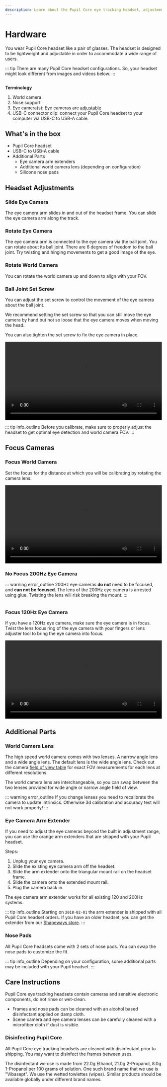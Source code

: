 ```yaml
---
description: Learn about the Pupil Core eye tracking headset, adjustments, and accessories. 
---
```


# Hardware
You wear Pupil Core headset like a pair of glasses. The headset is designed to be lightweight and adjustable in order to accommodate a wide range of users.

::: tip
There are many Pupil Core headset configurations. So, your headset might look different from images and videos below.
:::

<div class="pb-4">
  <v-img :src="require('../../media/core/imgs/core_hardware_intro.jpg')" width="100%" style="display:flex;margin:0 auto;"></v-img>
</div>

**Terminology**
1. World camera
2. Nose support
3. Eye camera(s): Eye cameras are [adjustable](#headset-adjustments)
4. USB-C connector clip: connect your Pupil Core headset to your computer via USB-C to USB-A cable.

## What's in the box

- Pupil Core headset
- USB-C to USB-A cable
- Additional Parts
  - Eye camera arm extenders
  - Additional world camera lens (depending on configuration)
  - Silicone nose pads

## Headset Adjustments

### Slide Eye Camera
The eye camera arm slides in and out of the headset frame. You can slide the eye camera arm along the track.

<Youtube src="GsJt3PTUg1k"/>

### Rotate Eye Camera
The eye camera arm is connected to the eye camera via the ball joint. You can rotate about its ball joint. There are 6 degrees of freedom to the ball joint. Try twisting and hinging movements to get a good image of the eye.

<Youtube src="sxXwIm0WUpc"/>

<Youtube src="rJcNm5_L6QU"/>

### Rotate World Camera
You can rotate the world camera up and down to align with your FOV.

<Youtube src="rrJHhMPXjKo"/>

### Ball Joint Set Screw
You can adjust the set screw to control the movement of the eye camera about the ball joint.

We recommend setting the set screw so that you can still move the eye camera by hand but not so loose that the eye camera moves when moving the head.

You can also tighten the set screw to fix the eye camera in place.

<video width="100%" controls class="mb-5">
  <source src="../../media/core/videos/eyecam-screw.mp4" type="video/mp4">
</video>

::: tip
<v-icon large color="info">info_outline</v-icon>
Before you calibrate, make sure to properly adjust the headset to get optimal eye detection and world camera FOV.
:::

## Focus Cameras

### Focus World Camera
Set the focus for the distance at which you will be calibrating by rotating the camera lens.

<video width="100%" controls class="mb-5">
  <source src="../../media/core/videos/worldcam-focus.mp4" type="video/mp4">
</video>

### No Focus 200Hz Eye Camera

::: warning
<v-icon large color="warning">error_outline</v-icon>
200Hz eye cameras **do not** need to be focused, and **can not be focused**. The lens of the 200Hz eye camera is arrested using glue. Twisting the lens will risk breaking the mount.
:::

<div class="pb-4">
  <v-img :src="require('../../media/core/imgs/e200.jpg')" width="100%" style="display:flex;margin:0 auto;"></v-img>
</div>

### Focus 120Hz Eye Camera
If you have a 120Hz eye camera, make sure the eye camera is in focus. Twist the lens focus ring of the eye camera with your fingers or lens adjuster tool to bring the eye camera into focus.

<video width="100%" controls class="mb-5">
  <source src="../../media/core/videos/eye-adjust.mp4" type="video/mp4">
</video>

## Additional Parts

### World Camera Lens
The high speed world camera comes with two lenses.
A narrow angle lens and a wide angle lens. The default lens is the wide angle lens. Check out the camera [field of view table](/core/software/pupil-capture/#camera-field-of-view-fov "Pupil Labs camera field of view table") for exact FOV measurements for each lens at different resolutions. 

The world camera lens are interchangeable, so you can swap between the two lenses provided for wide angle or narrow angle field of view.

<Youtube src="TDa3A8L1i4o"/>


::: warning
<v-icon large color="warning">error_outline</v-icon>
If you change lenses you need to recalibrate the camera to update intrinsics. Otherwise 3d calibration and accuracy test will not work properly!
:::

### Eye Camera Arm Extender
If you need to adjust the eye cameras beyond the built in adjustment range, you can use the orange arm extenders that are shipped with your Pupil headset.

<Youtube src="Wbuot169IQ8"/>

Steps:
1. Unplug your eye camera.
1. Slide the existing eye camera arm off the headset.
1. Slide the arm extender onto the triangular mount rail on the headset frame.
1. Slide the camera onto the extended mount rail.
1. Plug the camera back in.

The eye camera arm extender works for all existing 120 and 200Hz systems.

::: tip
<v-icon large color="info">info_outline</v-icon>
Starting on `2018-02-01` the arm extender is shipped with all Pupil Core headset orders. If you have an older headset, you can get the extender from our [Shapeways store](http://shpws.me/PL6w).
:::

### Nose Pads
All Pupil Core headsets come with 2 sets of nose pads. You can swap the nose pads to customize the fit.

<Youtube src="dinaWX5tkPA"/>

::: tip
<v-icon large color="info">info_outline</v-icon>
Depending on your configuration, some additional parts may be included with your Pupil headset.
:::

## Care Instructions
Pupil Core eye tracking headsets contain cameras and sensitive electronic components, do not rinse or wet-clean.

- Frames and nose pads can be cleaned with an alcohol based disinfectant applied on damp cloth.
- Scene camera and eye camera lenses can be carefully cleaned with a microfiber cloth if dust is visible.

### Disinfecting Pupil Core
All Pupil Core eye tracking headsets are cleaned with disinfectant prior to shipping. You may want to disinfect the frames between uses.

The disinfectant we use is made from 22.0g Ethanol, 21.0g 2-Propanol, 8.0g 1-Propanol per 100 grams of solution. One such brand name that we use is "Vibasept". We use the wetted towlettes (wipes). Similar products should be available globally under different brand names.
